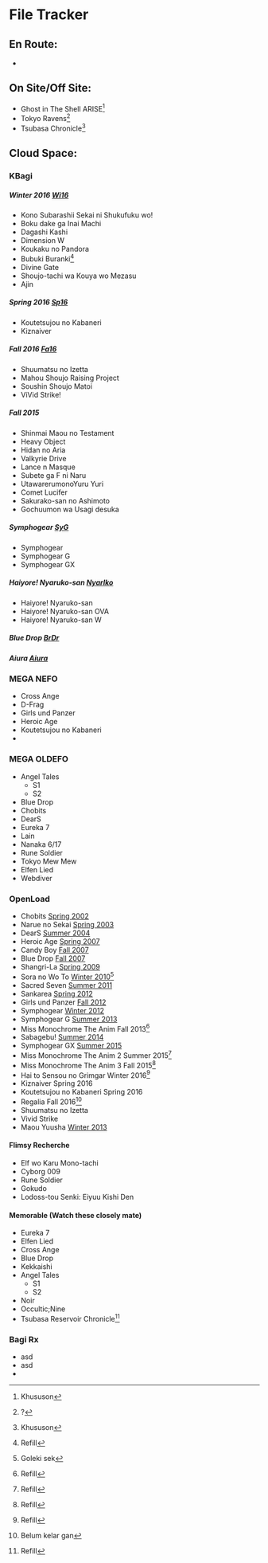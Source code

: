 # File Tracker

## En Route:
- 

## On Site/Off Site:
- Ghost in The Shell ARISE[^2]
- Tokyo Ravens[^6]
- Tsubasa Chronicle[^2]

## Cloud Space:
### KBagi
##### Winter 2016 [Wi16](http://kbagi.com/the_zero/winter-2016-315601)
- Kono Subarashii Sekai ni Shukufuku wo!
- Boku dake ga Inai Machi
- Dagashi Kashi
- Dimension W
- Koukaku no Pandora
- Bubuki Buranki[^1]
- Divine Gate
- Shoujo-tachi wa Kouya wo Mezasu
- Ajin

##### Spring 2016 [Sp16](http://kbagi.com/the_zero/spring-2016-464919)
- Koutetsujou no Kabaneri
- Kiznaiver

##### Fall 2016 [Fa16](http://kbagi.com/the_zero/fall-2016-467872)
- Shuumatsu no Izetta
- Mahou Shoujo Raising Project
- Soushin Shoujo Matoi
- ViVid Strike!

##### Fall 2015
- Shinmai Maou no Testament
- Heavy Object
- Hidan no Aria
- Valkyrie Drive
- Lance n Masque
- Subete ga F ni Naru
- UtawarerumonoYuru Yuri
- Comet Lucifer
- Sakurako-san no Ashimoto
- Gochuumon wa Usagi desuka

##### Symphogear [SyG](http://kbagi.com/the_zero/syg-467563)
- Symphogear
- Symphogear G
- Symphogear GX

##### Haiyore! Nyaruko-san [Nyarlko](http://kbagi.com/the_zero/nyarlko-468147)
- Haiyore! Nyaruko-san
- Haiyore! Nyaruko-san OVA
- Haiyore! Nyaruko-san W

##### Blue Drop [BrDr](http://kbagi.com/the_zero/brdr-468296)

##### Aiura [Aiura](http://kbagi.com/the_zero/aiura-195226)



### MEGA NEFO
- Cross Ange
- D-Frag
- Girls und Panzer
- Heroic Age
- Koutetsujou no Kabaneri
- 

### MEGA OLDEFO
- Angel Tales
    + S1
    + S2
- Blue Drop
- Chobits
- DearS
- Eureka 7
- Lain
- Nanaka 6/17
- Rune Soldier
- Tokyo Mew Mew
- Elfen Lied
- Webdiver

### OpenLoad
- Chobits [Spring 2002](http://pasted.co/94901411)
- Narue no Sekai [Spring 2003](http://pasted.co/e9357352)
- DearS [Summer 2004](http://pasted.co/8a0ed77d)
- Heroic Age [Spring 2007](http://pasted.co/4e489262)
- Candy Boy [Fall 2007](http://pasted.co/4e489262)
- Blue Drop [Fall 2007](http://pasted.co/4e489262)
- Shangri-La [Spring 2009](http://pasted.co/df4b358a)
- Sora no Wo To [Winter 2010]()[^5]
- Sacred Seven [Summer 2011](http://pasted.co/f2534c27)
- Sankarea [Spring 2012](http://pasted.co/474e8429)
- Girls und Panzer [Fall 2012](http://pasted.co/474e8429)
- Symphogear [Winter 2012](http://pasted.co/474e8429)
- Symphogear G [Summer 2013](http://pasted.co/357e5af4)
- Miss Monochrome The Anim Fall 2013[^1]
- Sabagebu! [Summer 2014](http://pasted.co/ada55731)
- Symphogear GX [Summer 2015](http://pasted.co/bba024d7)
- Miss Monochrome The Anim 2 Summer 2015[^1]
- Miss Monochrome The Anim 3 Fall 2015[^1]
- Hai to Sensou no Grimgar Winter 2016[^1]
- Kiznaiver Spring 2016
- Koutetsujou no Kabaneri Spring 2016
- Regalia Fall 2016[^4]
- Shuumatsu no Izetta
- Vivid Strike
- Maou Yuusha [Winter 2013](http://pasted.co/357e5af4)

#### Flimsy Recherche
- Elf wo Karu Mono-tachi
- Cyborg 009
- Rune Soldier
- Gokudo
- Lodoss-tou Senki: Eiyuu Kishi Den

#### Memorable (Watch these closely mate)
- Eureka 7
- Elfen Lied
- Cross Ange
- Blue Drop
- Kekkaishi
- Angel Tales
    + S1
    + S2
- Noir
- Occultic;Nine
- Tsubasa Reservoir Chronicle[^1]

### Bagi Rx
- asd
- asd
- 


[^1]: Refill
[^2]: Khususon
[^3]: Lagi proses kayaknya
[^4]: Belum kelar gan
[^5]: Goleki sek
[^6]: ?